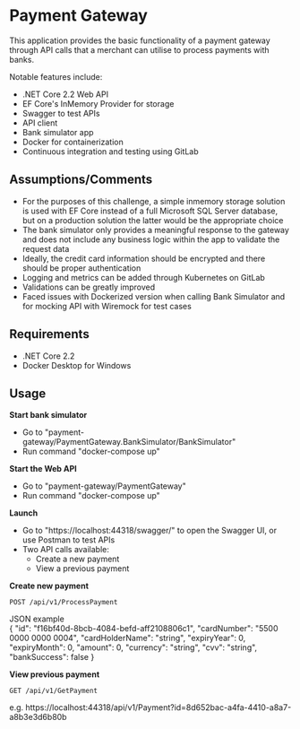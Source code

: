 # Payment Gateway

This application provides the basic functionality of a payment gateway through API calls that a merchant can utilise to process payments with banks.

Notable features include:
- .NET Core 2.2 Web API
- EF Core's InMemory Provider for storage
- Swagger to test APIs
- API client
- Bank simulator app
- Docker for containerization
- Continuous integration and testing using GitLab


## Assumptions/Comments

- For the purposes of this challenge, a simple inmemory storage solution is used with EF Core instead of a full Microsoft SQL Server database, but on a production solution the latter would be the appropriate choice
- The bank simulator only provides a meaningful response to the gateway and does not include any business logic within the app to validate the request data
- Ideally, the credit card information should be encrypted and there should be proper authentication
- Logging and metrics can be added through Kubernetes on GitLab
- Validations can be greatly improved
- Faced issues with Dockerized version when calling Bank Simulator and for mocking API with Wiremock for test cases


## Requirements

- .NET Core 2.2
- Docker Desktop for Windows


## Usage

**Start bank simulator**
- Go to "payment-gateway/PaymentGateway.BankSimulator/BankSimulator"
- Run command "docker-compose up"

**Start the Web API**
- Go to "payment-gateway/PaymentGateway"
- Run command "docker-compose up"

**Launch**
- Go to "https://localhost:44318/swagger/" to open the Swagger UI, or use Postman to test APIs
- Two API calls available:
    - Create a new payment
    - View a previous payment

**Create new payment**
```curl
POST /api/v1/ProcessPayment
```

JSON example  
{
  "id": "f16bf40d-8bcb-4084-befd-aff2108806c1",
  "cardNumber": "5500 0000 0000 0004",
  "cardHolderName": "string",
  "expiryYear": 0,
  "expiryMonth": 0,
  "amount": 0,
  "currency": "string",
  "cvv": "string",
  "bankSuccess": false
}


**View previous payment**
```curl
GET /api/v1/GetPayment
```

e.g. https://localhost:44318/api/v1/Payment?id=8d652bac-a4fa-4410-a8a7-a8b3e3d6b80b